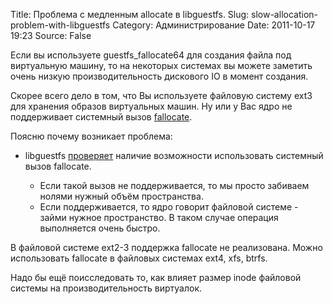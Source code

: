 Title: Проблема с медленным allocate в libguestfs.
Slug: slow-allocation-problem-with-libguestfs
Category: Администрирование
Date: 2011-10-17 19:23
Source: False

Если вы используете guestfs_fallocate64 для создания файла под виртуальную машину, то на некоторых системах вы можете заметить очень низкую производительность дискового IO в момент создания.

Скорее всего дело в том, что Вы используете файловую систему ext3 для хранения образов виртуальных машин. Ну или у Вас ядро не поддерживает системный вызов [fallocate](http://lwn.net/Articles/226710/).

Поясню почему возникает проблема:

* libguestfs [проверяет](http://git.annexia.org/?p=libguestfs.git;a=blob;f=fish/alloc.c;h=7799e4e1c5f0b34ce079934eea7d7c0a13ecdcd3;hb=HEAD#l86) наличие возможности использовать системный вызов fallocate.

    * Если такой вызов не поддерживается, то мы просто забиваем нолями нужный объём пространства.
    * Если поддерживается, то ядро говорит файловой системе - займи нужное пространство. В таком случае операция выполняется очень быстро.

В файловой системе ext2-3 поддержка fallocate не реализована. Можно использовать fallocate в файловых системах ext4, xfs, btrfs.

Надо бы ещё поисследовать то, как влияет размер inode файловой системы на производительность виртуалок.
